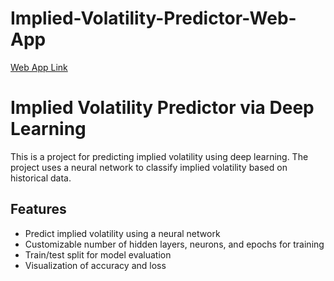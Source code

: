 # Implied-Volatility-Predictor-Web-App
[Web App Link](https://kuanlinbilly-implied-volatility-predictor-via-deep-l-app-d3yr2f.streamlit.app/)

# Implied Volatility Predictor via Deep Learning

This is a project for predicting implied volatility using deep learning. The project uses a neural network to classify implied volatility based on historical data. 

## Features

- Predict implied volatility using a neural network
- Customizable number of hidden layers, neurons, and epochs for training
- Train/test split for model evaluation
- Visualization of accuracy and loss
 

